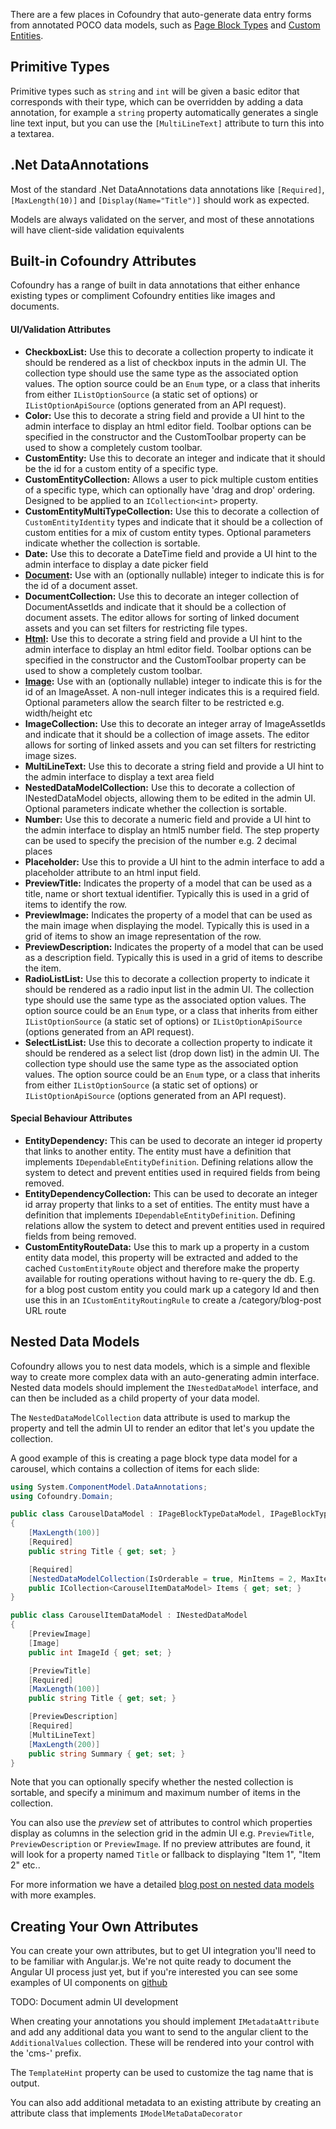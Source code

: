 ﻿There are a few places in Cofoundry that auto-generate data entry forms from annotated POCO data models, such as [Page Block Types](/content-management/page-block-types) and [Custom Entities](/content-management/custom-entities).  

## Primitive Types

Primitive types such as `string` and `int` will be given a basic editor that corresponds with their type, which can be overridden by adding a data annotation, for example a `string` property automatically generates a single line text input, but you can use the `[MultiLineText]` attribute to turn this into a textarea.

## .Net DataAnnotations

Most of the standard .Net DataAnnotations data annotations like `[Required]`, `[MaxLength(10)]` and `[Display(Name="Title")]` should work as expected. 

Models are always validated on the server, and most of these annotations will have client-side validation equivalents 

## Built-in Cofoundry Attributes

Cofoundry has a range of built in data annotations that either enhance existing types or compliment Cofoundry entities like images and documents. 

#### UI/Validation Attributes

- **CheckboxList:** Use this to decorate a collection property to indicate it should be rendered as a list of checkbox inputs in the admin UI. The collection type  should use the same type as the associated option values. The option source could be an `Enum` type, or a class that inherits from either `IListOptionSource` (a static set of options) or `IListOptionApiSource` (options generated from an API request).
- **Color:** Use this to decorate a string field and provide a UI hint to the admin interface to display an html editor field. Toolbar options can be specified in the constructor and the CustomToolbar property can be used to show a completely custom toolbar.
- **CustomEntity:** Use this to decorate an integer and indicate that it should be the id for a custom entity of a specific type.
- **CustomEntityCollection:** Allows a user to pick multiple custom entities of a specific type, which can optionally have 'drag and drop' ordering. Designed to be applied to an `ICollection<int>` property.
- **CustomEntityMultiTypeCollection:** Use this to decorate a collection of `CustomEntityIdentity` types and indicate that it should be a collection of custom entities for a mix of custom entity types. Optional parameters indicate whether the collection is sortable.
- **Date:** Use this to decorate a DateTime field and provide a UI hint to the admin interface to display a date picker field
- **[Document](/content-management/data-model-annotations/Document):** Use with an (optionally nullable) integer to indicate this is for the id of a document asset.
- **DocumentCollection:** Use this to decorate an integer collection of DocumentAssetIds and indicate that it should be a collection of document assets. The editor allows for sorting of linked document assets and you can set filters for restricting file types.
- **[Html](/content-management/data-model-annotations/Html):** Use this to decorate a string field and provide a UI hint to the admin interface to display an html editor field. Toolbar options can be specified in the constructor and the CustomToolbar property can be used to show a completely custom toolbar.
- **[Image](/content-management/data-model-annotations/Image):** Use with an (optionally nullable) integer to indicate this is for the id of an ImageAsset. A non-null integer indicates this is a required field. Optional parameters allow the search filter to be restricted e.g. width/height etc
- **ImageCollection:** Use this to decorate an integer array of ImageAssetIds and indicate that it should be a collection of image assets. The editor allows for sorting of linked assets and you can set filters for restricting image sizes.
- **MultiLineText:** Use this to decorate a string field and provide a UI hint to the admin interface to display a text area field
- **NestedDataModelCollection:** Use this to decorate a collection of INestedDataModel objects, allowing them to be edited in the admin UI. Optional parameters indicate whether the collection is sortable.
- **Number:** Use this to decorate a numeric field and provide a UI hint to the admin interface to display an html5 number field. The step property can be used to specify the precision of the number e.g. 2 decimal places
- **Placeholder:** Use this to provide a UI hint to the admin interface to add a placeholder attribute to an html input field.
- **PreviewTitle:** Indicates the property of a model that can be used as a title, name or short textual identifier. Typically this is used in a grid of items to identify the row.
- **PreviewImage:** Indicates the property of a model that can be used as the main image when displaying the model. Typically this is used in a grid of items to show an image representation of the row.
- **PreviewDescription:** Indicates the property of a model that can be used as a description field. Typically this is used in a grid of items to describe the item.
- **RadioListList:** Use this to decorate a collection property to indicate it should be rendered as a radio input list in the admin UI. The collection type should use the same type as the associated option values. The option source could be an `Enum` type, or a class that inherits from either `IListOptionSource` (a static set of options) or `IListOptionApiSource` (options generated from an API request).
- **SelectListList:** Use this to decorate a collection property to indicate it should be rendered as a select list (drop down list) in the admin UI. The collection type  should use the same type as the associated option values. The option source could be an `Enum` type, or a class that inherits from either `IListOptionSource` (a static set of options) or `IListOptionApiSource` (options generated from an API request).

#### Special Behaviour Attributes

- **EntityDependency:** This can be used to decorate an integer id property that links to another entity. The entity must have a definition that implements `IDependableEntityDefinition`. Defining relations allow the system to detect and prevent entities used in required fields from being removed.
- **EntityDependencyCollection:** This can be used to decorate an integer id array property that links to a set of entities. The entity must have a definition that implements `IDependableEntityDefinition`. Defining relations allow the system to detect and prevent entities used in required fields from being removed.
- **CustomEntityRouteData:** Use this to mark up a property in a custom entity data model, this property will be extracted and added to the cached `CustomEntityRoute` object and therefore make the property available for routing operations without having to re-query the db. E.g. for a blog post custom entity you could mark up a category Id and then use this in an `ICustomEntityRoutingRule` to create a /category/blog-post URL route

## Nested Data Models

Cofoundry allows you to nest data models, which is a simple and flexible way to create more complex data with an auto-generating admin interface. Nested data models should implement the `INestedDataModel` interface, and can then be included as a child property of your data model. 

The `NestedDataModelCollection` data attribute is used to markup the property and tell the admin UI to render an editor that let's you update the collection.

A good example of this is creating a page block type data model for a carousel, which contains a collection of items for each slide:

```csharp
using System.ComponentModel.DataAnnotations;
using Cofoundry.Domain;

public class CarouselDataModel : IPageBlockTypeDataModel, IPageBlockTypeDisplayModel
{
    [MaxLength(100)]
    [Required]
    public string Title { get; set; }

    [Required]
    [NestedDataModelCollection(IsOrderable = true, MinItems = 2, MaxItems = 6)]
    public ICollection<CarouselItemDataModel> Items { get; set; }
}

public class CarouselItemDataModel : INestedDataModel
{
    [PreviewImage]
    [Image]
    public int ImageId { get; set; }

    [PreviewTitle]
    [Required]
    [MaxLength(100)]
    public string Title { get; set; }

    [PreviewDescription]
    [Required]
    [MultiLineText]
    [MaxLength(200)]
    public string Summary { get; set; }
}
```

Note that you can optionally specify whether the nested collection is sortable, and specify a minimum and maximum number of items in the collection.

You can also use the *preview* set of attributes to control which properties display as columns in the selection grid in the admin UI e.g. `PreviewTitle`, `PreviewDescription` or `PreviewImage`. If no preview attributes are found, it will look for a property named `Title` or fallback to displaying "Item 1", "Item 2" etc..

For more information we have a detailed [blog post on nested data models](https://www.cofoundry.org/blog/14/introducing-nested-data-models) with more examples.

## Creating Your Own Attributes

You can create your own attributes, but to get UI integration you'll need to to be familiar with Angular.js. We're not quite ready to document the Angular UI process just yet, but if you're interested you can see some examples of UI components on [github](https://github.com/cofoundry-cms/cofoundry/tree/master/src/Cofoundry.Web.Admin/Admin/Modules/Shared/Js/UIComponents)

TODO: Document admin UI development

When creating your annotations you should implement `IMetadataAttribute` and add any additional data you want to send to the angular client to the `AdditionalValues` collection. These will be rendered into your control with the 'cms-' prefix. 

The `TemplateHint` property can be used to customize the tag name that is output.

You can also add additional metadata to an existing attribute by creating an attribute class that implements `IModelMetaDataDecorator` 
